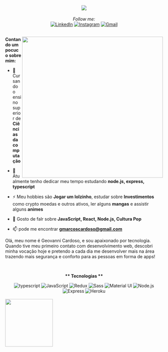 

<h1 align="center">
    <img src="https://readme-typing-svg.herokuapp.com?font=Roboto+Slab&color=ff6e96&lines=Hello+there%2C+I'm+Geovanni+%F0%9F%91%8B">
</h1>
<div align="center">
<i>Follow me:</i><br>
<a href="https://www.linkedin.com/in/geovannicardoso" target="_blank"><img src="https://img.shields.io/badge/LinkedIn-%230077B5.svg?&style=flat-square&logo=linkedin&logoColor=white" alt="LinkedIn"><a>
<a href="https://www.instagram.com/geh.mac" target="_blank"><img src="https://img.shields.io/badge/Instagram-%23E4405F.svg?&style=flat-square&logo=instagram&logoColor=white" alt="Instagram"></a>
<a href="https://mail.google.com/mail/u/0/#inbox?compose=CllgCJvnJdSzPnMrCjsFvGMhhJWSKwGtFBMCJkmZGJMBdfHDfFPFWLWmhMRhrNzlNbMcLNzKDGq" target="_blank"><img src="https://img.shields.io/badge/-Gmail-D14836?style=flat-square&logo=Gmail&logoColor=white&link=mailto:gmarcoscardoso@gmail.com)](mailto:gmarcoscardoso@gmail.com" alt="Gmail"></a>
</div>

<br/>
<div>
<img align="right"  width="450px" margin="2" src="https://cdn.dribbble.com/users/1235346/screenshots/3252385/job.gif" />

**Contando um pocuco sobre mim:**

- 🔭 Cursando o ensino superior de **Ciências da computação**

- 🌱 Atualmente tenho dedicar meu tempo estudando **node.js, express, typescript**

- ⚡ Meu hobbies são **Jogar um lolzinho**, estudar sobre **Investimentos** como crypto moedas e outros ativos, ler alguns **mangas** e assistir alguns **animes**

- 💬 Gosto de falr sobre **JavaScript, React, Node.js, Cultura Pop**

- 📫 pode me encontrar **gmarcoscardoso@gmail.com**

Olá, meu nome é Geovanni
Cardoso, e sou apaixonado por
tecnologia. Quando tive meu
primeiro contato com
desenvolvimento web, descobri
minha vocação hoje e pretendo a
cada dia me desenvolver mais na
área trazendo mais segurança e
conforto para as pessoas em
forma de apps!

</div>
<br/>

<div align="center">
  <p><strong>** Tecnologias **</strong></p>
  <img src="https://img.shields.io/badge/TypeScript-007ACC?style=for-the-badge&logo=typescript&logoColor=white" alt="typescript" >
  <img src="https://img.shields.io/badge/JavaScript-F7DF1E?style=for-the-badge&logo=javascript&logoColor=black" alt="JavaScript"/>
  <img src="https://img.shields.io/badge/Redux-593D88?style=for-the-badge&logo=redux&logoColor=white" alt="Redux" >
  <img src="https://img.shields.io/badge/Sass-CC6699?style=for-the-badge&logo=sass&logoColor=white" alt="Sass" />
  <img src="https://img.shields.io/badge/Material--UI-0081CB?style=for-the-badge&logo=material-ui&logoColor=white" alt="Material UI" />
  <img src="https://img.shields.io/badge/Node.js-43853D?style=for-the-badge&logo=node.js&logoColor=white" alt="Node.js" />
  <img src="https://img.shields.io/badge/Express.js-404D59?style=for-the-badge" alt="Express" />
  <img src="https://img.shields.io/badge/Heroku-430098?style=for-the-badge&logo=heroku&logoColor=white" alt="Heroku" />
</div>

<br/>


 <div>
  <img height="152em" src="https://github-readme-stats.vercel.app/api/top-langs/?username=gehmac&langs_count=10&theme=dracula&layout=compact"/>
<div>
